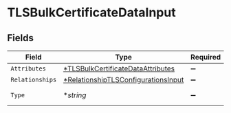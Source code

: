 # TLSBulkCertificateDataInput


## Fields

| Field                                                                                            | Type                                                                                             | Required                                                                                         | Description                                                                                      |
| ------------------------------------------------------------------------------------------------ | ------------------------------------------------------------------------------------------------ | ------------------------------------------------------------------------------------------------ | ------------------------------------------------------------------------------------------------ |
| `Attributes`                                                                                     | [*TLSBulkCertificateDataAttributes](../../models/shared/tlsbulkcertificatedataattributes.md)     | :heavy_minus_sign:                                                                               | N/A                                                                                              |
| `Relationships`                                                                                  | [*RelationshipTLSConfigurationsInput](../../models/shared/relationshiptlsconfigurationsinput.md) | :heavy_minus_sign:                                                                               | N/A                                                                                              |
| `Type`                                                                                           | **string*                                                                                        | :heavy_minus_sign:                                                                               | Resource type                                                                                    |